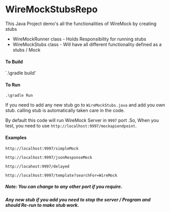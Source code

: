 # WireMockStubsRepo
This Java Project demo's all the functionalities of WireMock by creating stubs

* WireMockRunner class  - Holds Responsibility for running stubs
* WireMockStubs class - Will have all different functionality defined as a stubs / Mock

#### To Build
`.\gradle build'

#### To Run
`.\gradle Run`


If you need to add any new stub go to `WireMockStubs.java` and add you own stub. calling stub is automatically taken care in the code.

By default this code will run WireMock Server in `9997` port .So, When you test, you need to use `http://localhost:9997/mockapiendpoint`.

#### Examples
`http://localhost:9997/simpleMock`

`http://localhost:9997/jsonResponseMock`

`http://locahost:9997/delayed`

`http://localhost:9997/template?searchFor=WireMock`
 

##### Note: You can change to any other port if you require. 
##### Any new stub if you add you need to stop the server / Program and should Re-run to make stub work.
